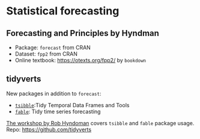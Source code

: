 
# Statistical forecasting 
## Forecasting and Principles  by Hyndman
- Package: `forecast` from CRAN  
- Dataset: `fpp2` from CRAN  
- Online textbook: https://otexts.org/fpp2/ by `bookdown`  

## tidyverts  
New packages in addition to `forecast`:   
- [`tsibble`](https://github.com/tidyverts/tsibble):Tidy Temporal Data Frames and Tools  
- [`fable`](https://github.com/tidyverts/fable): Tidy time series forecasting  

[The workshop by Rob Hyndoman](https://github.com/robjhyndman/ISI_Workshop_2019) covers `tsibble` and `fable` package usage.  
Repo: https://github.com/tidyverts  
